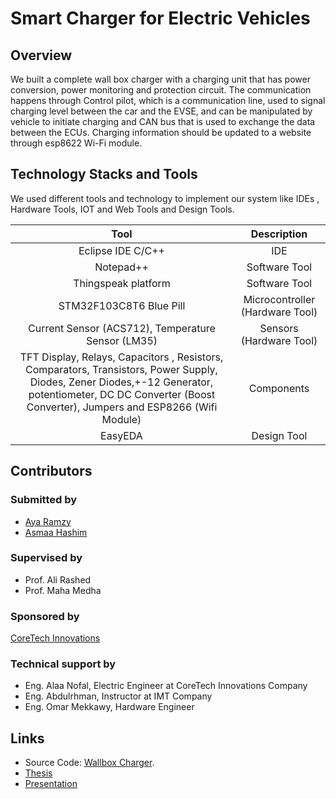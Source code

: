 # Smart Charger for Electric Vehicles

## Overview
We built a complete wall box charger with a charging unit that has power conversion, power monitoring and protection circuit. The communication happens through Control pilot, which is a communication line, used to signal charging level between the car and the EVSE, and can be manipulated by vehicle to initiate charging and CAN bus that is used to exchange the data between the ECUs. Charging information should be updated to a website through esp8622 Wi-Fi module.

## Technology Stacks and Tools
We used different tools and technology to implement our system like IDEs , Hardware Tools, IOT and Web Tools and Design Tools.

| Tool                                               | Description                     |
|:--------------------------------------------------:|:-------------------------------:|
| Eclipse IDE C/C++                                  | IDE                             |
| Notepad++                                          | Software Tool                   |
| Thingspeak platform                                | Software Tool                   |
| STM32F103C8T6 Blue Pill                            | Microcontroller (Hardware Tool) |
| Current Sensor (ACS712), Temperature Sensor (LM35) | Sensors (Hardware Tool)         |
| TFT Display, Relays, Capacitors , Resistors, Comparators, Transistors, Power Supply, Diodes, Zener Diodes,+-12 Generator, potentiometer, DC DC Converter (Boost Converter), Jumpers and ESP8266 (Wifi Module) | Components                      |
| EasyEDA                                            | Design Tool                     |

## Contributors

<!-- ALL-CONTRIBUTORS-LIST: Do not remove or modify this section, unless you are a contributor -->
### Submitted by
* [Aya Ramzy](https://github.com/AyaRamzy)
* [Asmaa Hashim](https://github.com/AsmaaHashim)

### Supervised by
* Prof. Ali Rashed
* Prof. Maha Medha

### Sponsored by
[CoreTech Innovations](http://www.coretechinnovations.com/)

### Technical support by
* Eng. Alaa Nofal, Electric Engineer at CoreTech Innovations Company
* Eng. Abdulrhman, Instructor at IMT Company
* Eng. Omar Mekkawy, Hardware Engineer

## Links
- Source Code: [Wallbox Charger](https://github.com/AsmaaHashim/WallBoxCharger).
- [Thesis](https://raw.githubusercontent.com/AsmaaHashim/WallBoxCharger/master/Graduation-Project-Book(14-7-2022).pdf)
- [Presentation](https://raw.githubusercontent.com/AsmaaHashim/WallBoxCharger/master/Presentation_Project.pptx)
